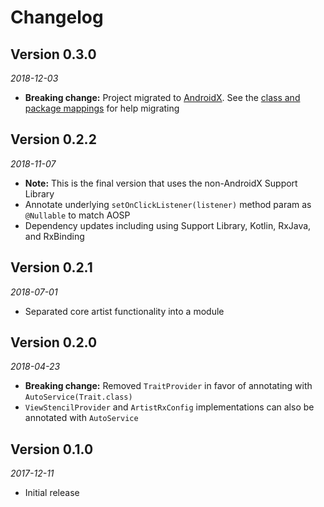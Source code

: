 Changelog
=========

Version 0.3.0
-------------

_2018-12-03_

* **Breaking change:** Project migrated to [AndroidX](https://developer.android.com/jetpack/androidx/). See the [class and package mappings](https://developer.android.com/jetpack/androidx/migrate) for help migrating

Version 0.2.2
-------------

_2018-11-07_

* **Note:** This is the final version that uses the non-AndroidX Support Library
* Annotate underlying `setOnClickListener(listener)` method param as `@Nullable` to match AOSP
* Dependency updates including using Support Library, Kotlin, RxJava, and RxBinding

Version 0.2.1
-------------

_2018-07-01_

* Separated core artist functionality into a module

Version 0.2.0
-------------

_2018-04-23_

* **Breaking change:** Removed `TraitProvider` in favor of annotating with `AutoService(Trait.class)`
* `ViewStencilProvider` and `ArtistRxConfig` implementations can also be annotated with `AutoService`

Version 0.1.0
-------------

_2017-12-11_

* Initial release
